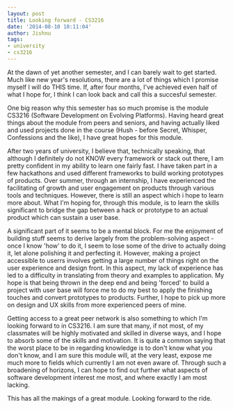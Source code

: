 ```yaml
---
layout: post
title: Looking forward - CS3216
date: '2014-08-10 10:11:04'
author: Jishnu
tags:
- university
- cs3216
---
```


At the dawn of yet another semester, and I can barely wait to get started. Much like new year's resolutions, there are a lot of things which I promise myself I will do THIS time. If, after four months, I've achieved even half of what I hope for, I think I can look back and call this a succesful semester.

One big reason why this semester has so much promise is the module CS3216 (Software Development on Evolving Platforms). Having heard great things about the module from peers and seniors, and having actually liked and used projects done in the course (Hush - before Secret, Whisper, Confessions and the like), I have great hopes for this module.

After two years of university, I believe that, technically speaking, that although I definitely do not KNOW every framework or stack out there, I am pretty confident in my ability to learn one fairly fast. I have taken part in a few hackathons and used different frameworks to build working prototypes of products. Over summer, through an internship, I have experienced the facilitating of growth and user engagement on products through various tools and techniques. However, there is still an aspect which i hope to learn more about. What I'm hoping for, through this module, is to learn the skills significant to bridge the gap between a hack or prototype to an actual product which can sustain a user base.

A significant part of it seems to be a mental block. For me the enjoyment of building stuff seems to derive largely from the problem-solving aspect - once I know 'how' to do it, I seem to lose some of the drive to actually doing it, let alone polishing it and perfecting it. However, making a project accessible to userrs involves getting a large number of things right on the user experience and design front. In this aspect, my lack of experience has led to a difficulty in translating from theory and examples to application. My hope is that being thrown in the deep end and being 'forced' to build a project with user base will force me to do my best to apply the finishing touches and convert prototypes to products. Further, I hope to pick up more on design and UX skills from more experienced peers of mine.

Getting access to a great peer network is also something to which I'm looking forward to in CS3216. I am sure that many, if not most, of my classmates will be highly motivated and skilled in diverse ways, and I hope to absorb some of the skills and motivation. It is quite a common saying that the worst place to be in regarding knowledge is to don't know what you don't know, and I am sure this module will, at the very least, expose me much more to fields which currently I am not even aware of. Through such a broadening of horizons, I can hope to find out further what aspects of software development interest me most, and where exactly I am most lacking.

This has all the makings of a great module. Looking forward to the ride.